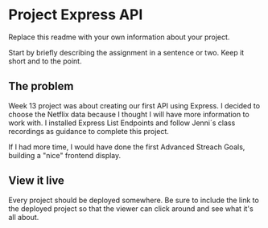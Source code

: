 # Project Express API

Replace this readme with your own information about your project.

Start by briefly describing the assignment in a sentence or two. Keep it short and to the point.

## The problem

Week 13 project was about creating our first API using Express. I decided to choose the Netflix data because I thought I will have more information to work with. I installed Express List Endpoints and follow Jenni´s class recordings as guidance to complete this project. 

If I had more time, I would have done the first Advanced Streach Goals, building a "nice" frontend display.

## View it live

Every project should be deployed somewhere. Be sure to include the link to the deployed project so that the viewer can click around and see what it's all about.
